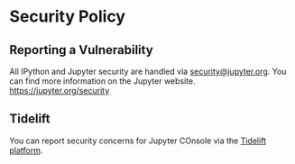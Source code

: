 # Security Policy

## Reporting a Vulnerability

All IPython and Jupyter security are handled via security@jupyter.org.
You can find more information on the Jupyter website. https://jupyter.org/security

## Tidelift

You can report security concerns for Jupyter COnsole via the [Tidelift platform](https://tidelift.com/security).
